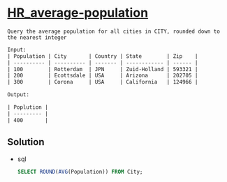 # [HR_average-population](https://www.hackerrank.com/challenges/average-population)

```en
Query the average population for all cities in CITY, rounded down to the nearest integer
```

```txt
Input: 
| Population | City       | Country | State        | Zip    |
| ---------- | ---------- | ------- | ------------ | ------ |
| 100        | Rotterdam  | JPN     | Zuid-Holland | 593321 |
| 200        | Ecottsdale | USA     | Arizona      | 202705 |
| 300        | Corona     | USA     | California   | 124966 |

Output:

| Poplution |
| --------- |
| 400       |
```

## Solution

* sql

  ```sql
  SELECT ROUND(AVG(Population)) FROM City;
  ```
